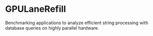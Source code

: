 # GPULaneRefill
Benchmarking applications to analyze efficient string processing with database queries on highly parallel hardware.
